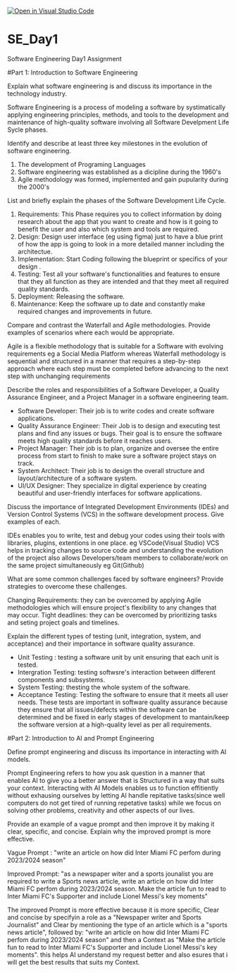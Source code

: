 [![Open in Visual Studio Code](https://classroom.github.com/assets/open-in-vscode-2e0aaae1b6195c2367325f4f02e2d04e9abb55f0b24a779b69b11b9e10269abc.svg)](https://classroom.github.com/online_ide?assignment_repo_id=15566146&assignment_repo_type=AssignmentRepo)
# SE_Day1
Software Engineering Day1 Assignment

#Part 1: Introduction to Software Engineering

Explain what software engineering is and discuss its importance in the technology industry.

Software Engineering is a process of modeling a software by systimatically applying engineering principles, methods, and tools to the development and maintenance of high-quality software involving all Software Develpment Life Sycle phases.

Identify and describe at least three key milestones in the evolution of software engineering.

1. The development of Programing Languages
2. Software engineering was established as a dicipline during the 1960's
3. Agile methodology was formed, implemented and gain pupularity during the 2000's

List and briefly explain the phases of the Software Development Life Cycle.

1. Requirements: This Phase requires you to collect information by doing research about the app that  you want to create and how is it going to benefit the user and also which system and tools are required.
2. Design: Design user interface (eg using figma) just to have a blue print of how the app is going to look in a more detailed manner including the architectue.
3. Implementation: Start Coding following the blueprint or specifics of your design .
4. Testing: Test all your software's functionalities and features to ensure that they all function as they are intended and that they meet all required quality standards.
5. Deployment: Releasing the software.
6. Maintenance: Keep the software up to date and constantly make required changes and improvements in future.


Compare and contrast the Waterfall and Agile methodologies. Provide examples of scenarios where each would be appropriate.

Agile is a flexible methodology that is suitable for a Software with evolving requirements eg a Social Media Platform whereas Waterfall methodology is sequential and structured in a manner that requires a step-by-step approach where each step must be completed before advancing to the next step with unchanging requirements 

Describe the roles and responsibilities of a Software Developer, a Quality Assurance Engineer, and a Project Manager in a software engineering team.

- Software Developer: Their job is to write codes and create software applications.
- Quality Assurance Engineer: Their Job is to design and executing test plans and find any issues or bugs. Their goal is to ensure the software meets high quality standards before it reaches users.
- Project Manager:  Their job is to plan, organize and oversee the entire process from start to finish to make sure a software project stays on track.
- System Architect: Their job is to design the overall structure and layout/architecture of a software system.
- UI/UX Designer: They specialize in digital experience by creating beautiful and user-friendly interfaces for software applications.


Discuss the importance of Integrated Development Environments (IDEs) and Version Control Systems (VCS) in the software development process. Give examples of each.

IDEs enables you to write, test and debug your codes using their tools with libraries, plugins, extentions in one place. eg VSCode(Visual Studio)
VCS helps in tracking changes to source code and understanding the evolution of the project also allows Developers/team members to collaborate/work on the same project simultaneously eg Git(Github)

What are some common challenges faced by software engineers? Provide strategies to overcome these challenges.

Changing Requirements: they can be overcomed by applying Agile methodologies which will ensure project's flexibility to any changes that may occur.
Tight deadlines: they can be overcomed by prioritizing tasks and seting project goals and timelines.


Explain the different types of testing (unit, integration, system, and acceptance) and their importance in software quality assurance.

- Unit Testing : testing a software unit by unit ensuring that each unit is tested.
- Intergration Testing: testing softwsre's interaction between different components and subsystems.
- System Testing: thesting the whole system of the software.
- Acceptance Testing: Testing the software to ensure that it meets all user needs.
These tests are important in software quality assurance because they ensure that all issues/defects within the software can be determined and be fixed in early stages of development to mantain/keep the software version at a high-quality level as per all requirements. 

 
#Part 2: Introduction to AI and Prompt Engineering


Define prompt engineering and discuss its importance in interacting with AI models.

Prompt Engineering refers to how you ask question in a manner that enables AI to give you a better answer that is Structured in a way that suits your context. Interacting with AI Models enables us to function effitiently without exhausing ourselves by letting AI handle repitative tasks(since well computers do not get tired of running repetative tasks) while we focus on solving other problems, creativity and other aspects of our lives. 

Provide an example of a vague prompt and then improve it by making it clear, specific, and concise. Explain why the improved prompt is more effective.

Vague Prompt : "write an article on how did Inter Miami FC perfom during 2023/2024 season"

Improved Prompt: "as a newspaper witer and a sports jounalist you are required to write a Sports news article, write an article on how did Inter Miami FC perfom during 2023/2024 season. Make the article fun to read to Inter Miami FC's Supporter and include Lionel Messi's key moments"

The improved Prompt is more effective because it is more specific, Clear and concise by specifyin a role as a "Newspaper writer and Sports Journalist" and Clear by mentioning the type of an article which is a "sports news article", followed by: "write an article on how did Inter Miami FC perfom during 2023/2024 season" and then a Context as "Make the article fun to read to Inter Miami FC's Supporter and include Lionel Messi's key moments". this helps AI understand my request better and also esures that i will get the best results that suits my Context.
